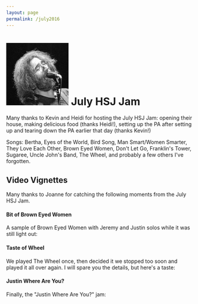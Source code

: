 ```yaml
---
layout: page
permalink: /july2016
---
```



<h1><img class="ui avatar image" src="/images/jerryavatar.jpg"> July HSJ Jam</h1>

Many thanks to Kevin and Heidi for hosting the July HSJ Jam: opening their house, making delicious food (thanks Heidi!), setting up the PA after setting up and tearing down the PA earlier that day (thanks Kevin!)
 
Songs: Bertha, Eyes of the World, Bird Song, Man Smart/Women Smarter, They Love Each Other, Brown Eyed Women, Don't Let Go, Franklin's Tower, Sugaree, Uncle John's Band, The Wheel, and probably a few others I've forgotten.

<h2>Video Vignettes</h2>

Many thanks to Joanne for catching the following moments from the July HSJ Jam.

#### Bit of Brown Eyed Women

A sample of Brown Eyed Women with Jeremy and Justin solos while it was still light out:

<div class="ui embed" data-source="youtube" data-id="SJ5KZh41FwQ"></div>

#### Taste of Wheel

We played The Wheel once, then decided it we stopped too soon and played it all over again. I will spare you the details, but here's a taste:

<div class="ui embed" data-source="youtube" data-id="YbXKebd29A0"></div>

#### Justin Where Are You?

Finally, the "Justin Where Are You?" jam:

<div class="ui embed" data-source="youtube" data-id="QvuRHRY-tNA"></div>




